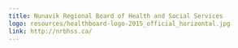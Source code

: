 ```yaml
---
title: Nunavik Regional Board of Health and Social Services
logo: resources/healthboard-logo-2015_official_horizontal.jpg
link: http://nrbhss.ca/
---
```

